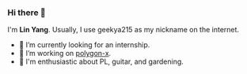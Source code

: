 ### Hi there 👋

I'm **Lin Yang**.
Usually, I use geekya215 as my nickname on the internet.

- :telescope: I’m currently looking for an internship.
- 🌱  I’m working on [polygon-x](https://github.com/polygon-x).
- :crystal_ball: I'm enthusiastic about PL, guitar, and gardening.


<!--
**geekya215/geekya215** is a ✨ _special_ ✨ repository because its `README.md` (this file) appears on your GitHub profile.

Here are some ideas to get you started:

- 🔭 I’m currently working on ...
- 🌱 I’m currently learning ...
- 👯 I’m looking to collaborate on ...
- 🤔 I’m looking for help with ...
- 💬 Ask me about ...
- 📫 How to reach me: ...
- 😄 Pronouns: ...
- ⚡ Fun fact: ...
-->
